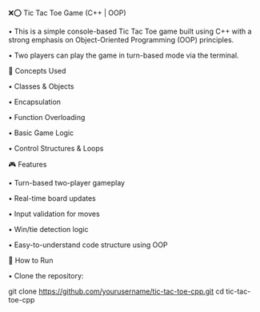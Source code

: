❌⭕ Tic Tac Toe Game (C++ | OOP)

• This is a simple console-based Tic Tac Toe game built using C++ with a strong emphasis on Object-Oriented Programming (OOP) principles.

• Two players can play the game in turn-based mode via the terminal.

🧠 Concepts Used

• Classes & Objects

• Encapsulation

• Function Overloading

• Basic Game Logic

• Control Structures & Loops

🎮 Features

• Turn-based two-player gameplay

• Real-time board updates

• Input validation for moves

• Win/tie detection logic

• Easy-to-understand code structure using OOP


🚀 How to Run

• Clone the repository:

git clone https://github.com/yourusername/tic-tac-toe-cpp.git
cd tic-tac-toe-cpp
